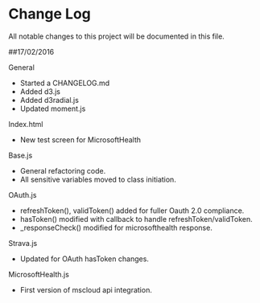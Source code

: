 ﻿# Change Log

All notable changes to this project will be documented in this file.

##17/02/2016

General
- Started a CHANGELOG.md
- Added d3.js
- Added d3radial.js 
- Updated moment.js 

Index.html
- New test screen for MicrosoftHealth

Base.js
- General refactoring code.
- All sensitive variables moved to class initiation.

OAuth.js
- refreshToken(), validToken() added for fuller Oauth 2.0 compliance.
- hasToken() modified with callback to handle refreshToken/validToken.
- _responseCheck() modified for microsofthealth response.

Strava.js
- Updated for OAuth hasToken changes.

MicrosoftHealth.js
- First version of mscloud api integration.